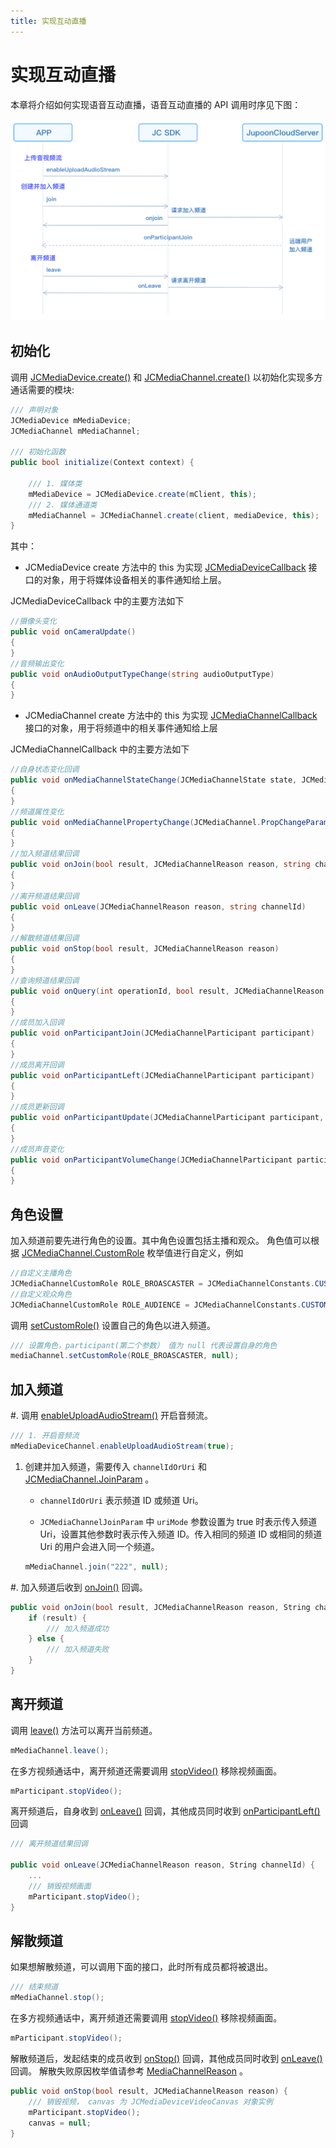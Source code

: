```yaml
---
title: 实现互动直播
---
```

# 实现互动直播

本章将介绍如何实现语音互动直播，语音互动直播的 API 调用时序见下图：

![../../../../\_images/multiaudioworkflow.png](../../../../_images/multiaudioworkflow.png)

## 初始化

调用
[JCMediaDevice.create()](https://developer.juphoon.com/portal/reference/V2.1/windows/html/cb59bc27-6528-9dbf-c996-de857096f847.htm)
和
[JCMediaChannel.create()](https://developer.juphoon.com/portal/reference/V2.1/windows/html/03ba7506-bd05-93a0-ddd6-605eea7c7ee6.htm)
以初始化实现多方通话需要的模块:

``````csharp
/// 声明对象
JCMediaDevice mMediaDevice;
JCMediaChannel mMediaChannel;

/// 初始化函数
public bool initialize(Context context) {

    /// 1. 媒体类
    mMediaDevice = JCMediaDevice.create(mClient, this);
    /// 2. 媒体通道类
    mMediaChannel = JCMediaChannel.create(client, mediaDevice, this);
}
``````

其中：

- JCMediaDevice create 方法中的 this 为实现
    [JCMediaDeviceCallback](https://developer.juphoon.com/portal/reference/V2.1/windows/html/3a00aa12-4e18-cf90-4610-b2c9c63b7a7b.htm)
    接口的对象，用于将媒体设备相关的事件通知给上层。

JCMediaDeviceCallback 中的主要方法如下

``````csharp
//摄像头变化
public void onCameraUpdate()
{
}
//音频输出变化
public void onAudioOutputTypeChange(string audioOutputType)
{
}
``````

- JCMediaChannel create 方法中的 this 为实现
    [JCMediaChannelCallback](https://developer.juphoon.com/portal/reference/V2.1/windows/html/e21fadeb-6230-0f07-efdc-6f953cf790bc.htm)
    接口的对象，用于将频道中的相关事件通知给上层

JCMediaChannelCallback 中的主要方法如下

``````csharp
//自身状态变化回调
public void onMediaChannelStateChange(JCMediaChannelState state, JCMediaChannelState oldState)
{
}
//频道属性变化
public void onMediaChannelPropertyChange(JCMediaChannel.PropChangeParam propChangeParam)
{
}
//加入频道结果回调
public void onJoin(bool result, JCMediaChannelReason reason, string channelId)
{
}
//离开频道结果回调
public void onLeave(JCMediaChannelReason reason, string channelId)
{
}
//解散频道结果回调
public void onStop(bool result, JCMediaChannelReason reason)
{
}
//查询频道结果回调
public void onQuery(int operationId, bool result, JCMediaChannelReason reason, JCMediaChannelQueryInfo queryInfo)
{
}
//成员加入回调
public void onParticipantJoin(JCMediaChannelParticipant participant)
{
}
//成员离开回调
public void onParticipantLeft(JCMediaChannelParticipant participant)
{
}
//成员更新回调
public void onParticipantUpdate(JCMediaChannelParticipant participant, JCMediaChannelParticipant.ChangeParam changeParam)
{
}
//成员声音变化
public void onParticipantVolumeChange(JCMediaChannelParticipant participant)
{
}
``````

## 角色设置

加入频道前要先进行角色的设置。其中角色设置包括主播和观众。 角色值可以根据
[JCMediaChannel.CustomRole](https://developer.juphoon.com/portal/reference/V2.1/windows/html/e8ce33fb-e1af-d33e-f0d8-795a840eae30.htm)
枚举值进行自定义，例如

``````csharp
//自定义主播角色
JCMediaChannelCustomRole ROLE_BROASCASTER = JCMediaChannelConstants.CUSTOM_ROLE_0;
//自定义观众角色
JCMediaChannelCustomRole ROLE_AUDIENCE = JCMediaChannelConstants.CUSTOM_ROLE_1;
``````

调用
[setCustomRole()](https://developer.juphoon.com/portal/reference/V2.1/windows/html/02d30d7f-6906-cea0-9775-a244e2b25e87.htm)
设置自己的角色以进入频道。

``````csharp
/// 设置角色，participant(第二个参数） 值为 null 代表设置自身的角色
mediaChannel.setCustomRole(ROLE_BROASCASTER, null);
``````

## 加入频道

\#. 调用
[enableUploadAudioStream()](https://developer.juphoon.com/portal/reference/V2.1/windows/html/70f2d136-ebf6-12fc-eb1e-2a90622caca7.htm)
开启音频流。

``````csharp
/// 1. 开启音频流
mMediaDeviceChannel.enableUploadAudioStream(true);
``````

1. 创建并加入频道，需要传入 `channelIdOrUri` 和
    [JCMediaChannel.JoinParam](https://developer.juphoon.com/portal/reference/V2.1/windows/html/af4ac634-bbe3-76e3-d1f8-120213ef2fff.htm)
    。

      - `channelIdOrUri` 表示频道 ID 或频道 Uri。

      - `JCMediaChannelJoinParam` 中 `uriMode` 参数设置为 true 时表示传入频道
        Uri，设置其他参数时表示传入频道 ID。传入相同的频道 ID 或相同的频道 Uri 的用户会进入同一个频道。

    ``````csharp
    mMediaChannel.join("222", null);
    ``````

\#. 加入频道后收到
[onJoin()](https://developer.juphoon.com/portal/reference/V2.1/windows/html/535cbae7-841e-ca31-32ea-87c1a840eff1.htm)
回调。

``````csharp
public void onJoin(bool result, JCMediaChannelReason reason, String channelId) {
    if (result) {
        /// 加入频道成功
    } else {
        /// 加入频道失败
    }
}
``````

## 离开频道

调用
[leave()](https://developer.juphoon.com/portal/reference/V2.1/windows/html/7f034b94-15ee-8d49-48e3-905fff27f31f.htm)
方法可以离开当前频道。

``````csharp
mMediaChannel.leave();
``````

在多方视频通话中，离开频道还需要调用
[stopVideo()](https://developer.juphoon.com/portal/reference/V2.1/windows/html/851cc6d3-1b5a-8e26-ce3c-a3c1780936d2.htm)
移除视频画面。

``````csharp
mParticipant.stopVideo();
``````

离开频道后，自身收到
[onLeave()](https://developer.juphoon.com/portal/reference/V2.1/windows/html/f356aba3-ebed-a72c-4e34-02a684925a15.htm)
回调，其他成员同时收到
[onParticipantLeft()](https://developer.juphoon.com/portal/reference/V2.1/windows/html/89a35b12-8c2c-247d-e90c-ebe04f3e4521.htm)
回调

``````csharp
/// 离开频道结果回调

public void onLeave(JCMediaChannelReason reason, String channelId) {
    ...
    /// 销毁视频画面
    mParticipant.stopVideo();
}
``````

## 解散频道

如果想解散频道，可以调用下面的接口，此时所有成员都将被退出。

``````csharp
/// 结束频道
mMediaChannel.stop();
``````

在多方视频通话中，离开频道还需要调用
[stopVideo()](https://developer.juphoon.com/portal/reference/V2.1/windows/html/851cc6d3-1b5a-8e26-ce3c-a3c1780936d2.htm)
移除视频画面。

``````csharp
mParticipant.stopVideo();
``````

解散频道后，发起结束的成员收到
[onStop()](https://developer.juphoon.com/portal/reference/V2.1/windows/html/d3732af7-2770-2d00-e4cb-e8f658da6c48.htm)
回调，其他成员同时收到
[onLeave()](https://developer.juphoon.com/portal/reference/V2.1/windows/html/f356aba3-ebed-a72c-4e34-02a684925a15.htm)
回调。 解散失败原因枚举值请参考
[MediaChannelReason](https://developer.juphoon.com/portal/reference/V2.1/windows/html/4481d778-9d4d-43fe-f94d-fdfa690dd939.htm)
。

``````csharp
public void onStop(bool result, JCMediaChannelReason reason) {
    /// 销毁视频， canvas 为 JCMediaDeviceVideoCanvas 对象实例
    mParticipant.stopVideo();
    canvas = null;
}
``````
